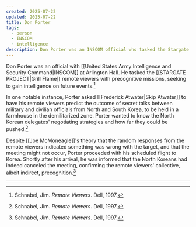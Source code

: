 ```yaml
---
created: 2025-07-22
updated: 2025-07-22
title: Don Porter
tags:
  - person
  - INSCOM
  - intelligence
description: Don Porter was an INSCOM official who tasked the Stargate Project remote viewers with precognitive missions, including predicting the outcome of talks between North and South Korea.
---
```

Don Porter was an official with [[United States Army Intelligence and Security Command|INSCOM]] at Arlington Hall. He tasked the [[STARGATE PROJECT|Grill Flame]] remote viewers with precognitive missions, seeking to gain intelligence on future events.[^1]

In one notable instance, Porter asked [[Frederick Atwater|Skip Atwater]] to have his remote viewers predict the outcome of secret talks between military and civilian officials from North and South Korea, to be held in a farmhouse in the demilitarized zone. Porter wanted to know the North Korean delegates' negotiating strategies and how far they could be pushed.[^1]

Despite [[Joe McMoneagle]]'s theory that the random responses from the remote viewers indicated something was wrong with the target, and that the meeting might not occur, Porter proceeded with his scheduled flight to Korea. Shortly after his arrival, he was informed that the North Koreans had indeed canceled the meeting, confirming the remote viewers' collective, albeit indirect, precognition.[^1]

---

[^1]: Schnabel, Jim. *Remote Viewers*. Dell, 1997.
